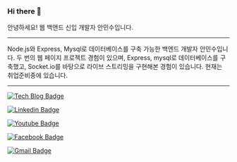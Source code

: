 ### Hi there 👋

안녕하세요! 웹 백앤드 신입 개발자 안민수입니다.

---

Node.js와 Express, Mysql로 데이터베이스를 구축 가능한 백엔드 개발자 안민수입니다.
두 번의 웹 페이지 프로젝트 경험이 있으며, Express, mysql로 데이터베이스를 구축했고, 
Socket.io를 바탕으로 라이브 스트리밍을 구현해본 경험이 있습니다.
현재는 취업준비중에 있습니다.

---



 [![Tech Blog Badge](http://img.shields.io/badge/-Tech%20blog-black?style=flat-square&logo=github&link=https://zzsza.github.io/)](https://zzsza.github.io/)
	
  [![Linkedin Badge](https://img.shields.io/badge/-LinkedIn-blue?style=flat-square&logo=Linkedin&logoColor=white&link=https://www.linkedin.com/in/seong-yun-byeon-8183a8113/)](https://www.linkedin.com/in/seong-yun-byeon-8183a8113/)
	
  [![Youtube Badge](https://img.shields.io/badge/Youtube-ff0000?style=flat-square&logo=youtube&link=https://www.youtube.com/c/kyleschool)](https://www.youtube.com/c/kyleschool)
	
  [![Facebook Badge](https://img.shields.io/badge/facebook-1877f2?style=flat-square&logo=facebook&logoColor=white&link=https://www.facebook.com/zzsza)](https://www.facebook.com/zzsza)
	
	
  [![Gmail Badge](https://img.shields.io/badge/Gmail-d14836?style=flat-square&logo=Gmail&logoColor=white&link=mailto:snugyun01@gmail.com)](mailto:snugyun01@gmail.com)
	
